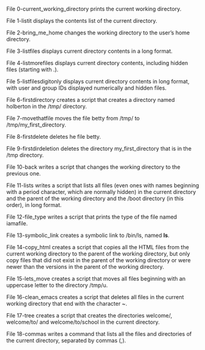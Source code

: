 File 0-current_working_directory prints the current working directory.

File 1-listit displays the contents list of the current directory.

File 2-bring_me_home changes the working directory to the user’s home directory.

File 3-listfiles displays current directory contents in a long format.

File 4-listmorefiles displays current directory contents, including hidden files (starting with .).

File 5-listfilesdigitonly displays current directory contents in long format, with user and group IDs displayed numerically and hidden files.

File 6-firstdirectory creates a script that creates a directory named holberton in the /tmp/ directory.

File 7-movethatfile moves the file betty from /tmp/ to /tmp/my_first_directory.

File 8-firstdelete deletes he file betty.

File 9-firstdirdeletion deletes the directory my_first_directory that is in the /tmp directory.

File 10-back writes a script that changes the working directory to the previous one.

File 11-lists writes a script that lists all files (even ones with names beginning with a period character, which are normally hidden) in the current directory and the parent of the working directory and the /boot directory (in this order), in long format.

File 12-file_type writes a script that prints the type of the file named iamafile. 

File 13-symbolic_link creates a symbolic link to /bin/ls, named __ls__. 

File 14-copy_html creates a script that copies all the HTML files from the current working directory to the parent of the working directory, but only copy files that did not exist in the parent of the working directory or were newer than the versions in the parent of the working directory.

File 15-lets_move creates a script that moves all files beginning with an uppercase letter to the directory /tmp/u.

File 16-clean_emacs creates a script that deletes all files in the current working directory that end with the character ~.

File 17-tree creates a script that creates the directories welcome/, welcome/to/ and welcome/to/school in the current directory.

File 18-commas writes a command that lists all the files and directories of the current directory, separated by commas (,).
